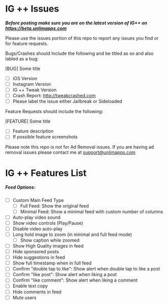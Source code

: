 # IG ++ Issues

***Before posting make sure you are on the latest version of IG++ on https://beta.unlimapps.com***

Please use the issues portion of this repo to report any issues you find or for feature requests.

Bugs/Crashes should Include the following and be titled as so and also labled as a bug:

[BUG] Some title

- [ ] iOS Version
- [ ] Instagram Version
- [ ] IG ++ Tweak Version
- [ ] Crash Report: http://tweakcrashed.com
- [ ] Please label the issue either Jailbreak or Sideloaded

Feature Requests should include the following:

[FEATURE] Some title

- [ ] Feature description
- [ ] If possible feature screenshots

Please note this repo is not for Ad Removal issues. If you are having ad removal issues please contact me at support@unlimapps.com

IG ++ Features List
======

##### Feed Options:
- [ ] Custom Main Feed Type
  - [ ] Full Feed: Show the original feed
  - [ ] Minimal Feed: Show a minimal feed with custom number of columns
- [ ] Auto-play video sound
- [ ] Show video controls (Play/Pause)
- [ ] Disable video auto-play
- [ ] Long hold image to zoom (in minimal and full feed mode)
  - [ ] Show caption while zoomed
- [ ] Show High Quality images in feed
- [ ] Hide sponsored posts
- [ ] Hide suggestions in feed
- [ ] Show full timestamp when in full feed
- [ ] Confirm "double tap to like": Show alert when double tap to like a post
- [ ] Confirm "like post": Show alert when liking a post
- [ ] Confirm "like comment": Show alert when liking a comment
- [ ] Enable text copy
- [ ] Hide comments in feed
- [ ] Mute users
